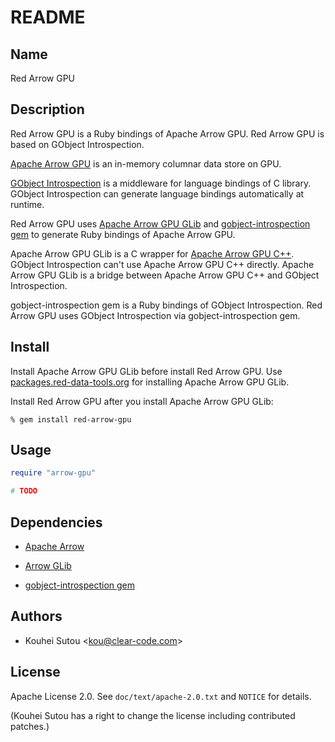 # README

## Name

Red Arrow GPU

## Description

Red Arrow GPU is a Ruby bindings of Apache Arrow GPU. Red Arrow GPU is based on GObject Introspection.

[Apache Arrow GPU](https://arrow.apache.org/) is an in-memory columnar data store on GPU.

[GObject Introspection](https://wiki.gnome.org/action/show/Projects/GObjectIntrospection) is a middleware for language bindings of C library. GObject Introspection can generate language bindings automatically at runtime.

Red Arrow GPU uses [Apache Arrow GPU GLib](https://github.com/apache/arrow/tree/master/c_glib) and [gobject-introspection gem](https://rubygems.org/gems/gobject-introspection) to generate Ruby bindings of Apache Arrow GPU.

Apache Arrow GPU GLib is a C wrapper for [Apache Arrow GPU C++](https://github.com/apache/arrow/tree/master/cpp). GObject Introspection can't use Apache Arrow GPU C++ directly. Apache Arrow GPU GLib is a bridge between Apache Arrow GPU C++ and GObject Introspection.

gobject-introspection gem is a Ruby bindings of GObject Introspection. Red Arrow GPU uses GObject Introspection via gobject-introspection gem.

## Install

Install Apache Arrow GPU GLib before install Red Arrow GPU. Use [packages.red-data-tools.org](https://github.com/red-data-tools/packages.red-data-tools.org) for installing Apache Arrow GPU GLib.

Install Red Arrow GPU after you install Apache Arrow GPU GLib:

```text
% gem install red-arrow-gpu
```

## Usage

```ruby
require "arrow-gpu"

# TODO
```

## Dependencies

* [Apache Arrow](https://arrow.apache.org/)

* [Arrow GLib](https://github.com/apache/arrow/tree/master/c_glib)

* [gobject-introspection gem](https://rubygems.org/gems/gobject-introspection)

## Authors

* Kouhei Sutou \<kou@clear-code.com\>

## License

Apache License 2.0. See `doc/text/apache-2.0.txt` and `NOTICE` for
details.

(Kouhei Sutou has a right to change the license including contributed
patches.)

